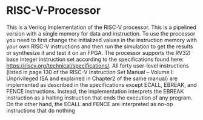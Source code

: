 # RISC-V-Processor
This is a Verilog Implementation of the RISC-V processor. This is a pipelined version with a single memory for data and instruction. To use the processor you need to first change the initialized values in the instruction memory with your own RISC-V instructions and then run the simulation to get the results or synthesize it and test it on an FPGA. The processor supports the RV32I base integer instruction set according to the specifications found here:
https://riscv.org/technical/specifications/. All forty user-level instructions (listed in page 130 of the RISC-V Instruction
Set Manual – Volume I: Unprivileged ISA and explained in Chapter2 of the same manual) are implemented as
described in the specifications except ECALL, EBREAK, and FENCE instructions. Instead, the implementation
interprets the EBREAK instruction as a halting instruction that ends the execution of any program. On the other hand, the ECALL and FENCE are interpreted as no-op instructions that do nothing

